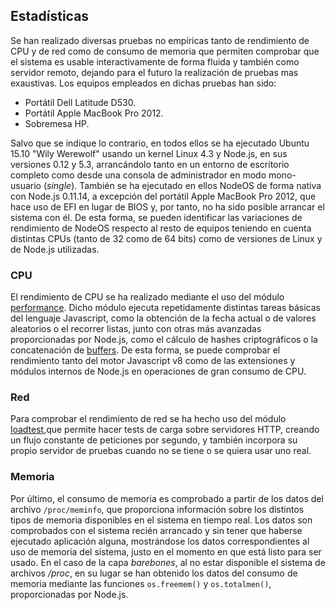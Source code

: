 ## Estadísticas

Se han realizado diversas pruebas no empíricas tanto de rendimiento de CPU y de
red como de consumo de memoria que permiten comprobar que el sistema es usable
interactivamente de forma fluida y también como servidor remoto, dejando para el
futuro la realización de pruebas mas exaustivas. Los equipos empleados en dichas
pruebas han sido:

* Portátil Dell Latitude D530.
* Portátil Apple MacBook Pro 2012.
* Sobremesa HP.

Salvo que se indique lo contrario, en todos ellos se ha ejecutado Ubuntu 15.10
"Wily Werewolf" usando un kernel Linux 4.3 y Node.js, en sus versiones 0.12 y
5.3, arrancándolo tanto en un entorno de escritorio completo como desde una
consola de administrador en modo mono-usuario (*single*). También se ha
ejecutado en ellos NodeOS de forma nativa con Node.js 0.11.14, a excepción del
portátil Apple MacBook Pro 2012, que hace uso de EFI en lugar de BIOS y, por
tanto, no ha sido posible arrancar el sistema con él. De esta forma, se pueden
identificar las variaciones de rendimiento de NodeOS respecto al resto de
equipos teniendo en cuenta distintas CPUs (tanto de 32 como de 64 bits) como de
versiones de Linux y de Node.js utilizadas.

### CPU

El rendimiento de CPU se ha realizado mediante el uso del módulo
[performance](https://github.com/alexfernandez/performance). Dicho módulo
ejecuta repetidamente distintas tareas básicas del lenguaje Javascript, como la
obtención de la fecha actual o de valores aleatorios o el recorrer listas,
junto con otras más avanzadas proporcionadas por Node.js, como el cálculo de
hashes criptográficos o la concatenación de
[buffers](https://nodejs.org/api/buffer.html). De esta forma, se puede
comprobar el rendimiento tanto del motor Javascript v8 como de las extensiones
y módulos internos de Node.js en operaciones de gran consumo de CPU.

### Red

Para comprobar el rendimiento de red se ha hecho uso del módulo
[loadtest](https://github.com/alexfernandez/loadtest),que permite hacer
tests de carga sobre servidores HTTP, creando un flujo constante de peticiones
por segundo, y también incorpora su propio servidor de pruebas cuando no se
tiene o se quiera usar uno real.

### Memoria

Por último, el consumo de memoria es comprobado a partir de los datos del
archivo `/proc/meminfo`, que proporciona información sobre los distintos
tipos de memoria disponibles en el sistema en tiempo real. Los datos son
comprobados con el sistema recién arrancado y sin tener que haberse ejecutado
aplicación alguna, mostrándose los datos correspondientes al uso de memoria
del sistema, justo en el momento en que está listo para ser usado. En el caso de
la capa *barebones*, al no estar disponible el sistema de archivos */proc*, en
su lugar se han obtenido los datos del consumo de memoria mediante las
funciones `os.freemem()` y `os.totalmen()`, proporcionadas por Node.js.
